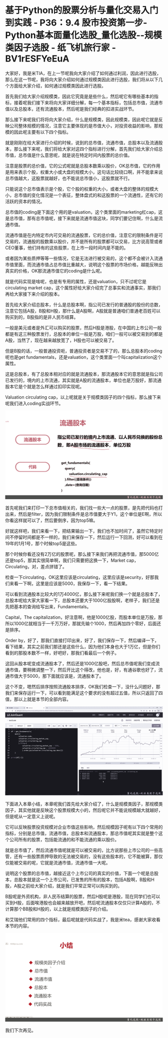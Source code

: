 # 基于Python的股票分析与量化交易入门到实践 - P36：9.4 股市投资第一步-Python基本面量化选股_量化选股--规模类因子选股 - 纸飞机旅行家 - BV1rESFYeEuA

大家好，我是米TIA，在上一节呢我向大家介绍了如何通过利润，因此进行选股，那么在这一节呢，我将向大家介绍如何通过规模类因此进行选股，我们将从以下几个方面给大家介绍，如何通过规模类因此进行选股。

首先我们给大家介绍规模类，因此它究竟是是些什么，然后呢它有哪些基本的指标，接着呢我们接下来将向大家详细分解，每一个基本指标，包括总市值，流通市值以及总股本，还有流通股本，然后呢是我们经典的扣进实战环节。

那么接下来呢我们将将向大家介绍，什么是规模类，因此规模类，因此呢它就是反映公司整体规模的情况，注意它主要体现的是市值大小，对投资收益的影响，那规模的因此呢主要有以下四个指标。

就是刚刚在给大家进行介绍的时候，说到的总市值，流通市值，总股本以及流通股本，那么接下来呢，我们将给大家对这四个指标进行分解，首先我们给大家介绍总市值，总市值是什么意思呢，就是说在特定时间内股票的总价值。

注意是股票的总价值，它的公式呢就是总股本数乘以股价，OK总市值，它的作用是用来表示个股，权重大小或大盘的规模大小，这句话比较绕口啊，并不能拿来说总市值越大，这股票就越好，也不能说总市值小，这股票就不行。

只能说这个总市值表示是个股，它个股的权重的大小，或者大盘的整体的规模大小，总市值的变化情况是一个表征，整体盘式的和这股票的一个流通性，还有它的活跃的资本的情况。

总市值的coding是下面这个用的是valuation，这个类里面的marketing杠cap，这是总市值，那有总市值呢，接下来就是流通市值这块，同学们要记住啊，什么是流通市值。

流通市值是在内特定市内可交易的流通股票，它的总价值，注意它的限制条件是可交易的，流通股的股数乘以股价，并不是所有的股票都可以交易，比方说高管或者CEO董事，他们持有的这些股票，在上市一段时间内是不能的。

或者因为某些质押等等一些情况，它是无法进行被交易的，这个都不会被计入流通市值里面，而流通市值占总市值比重越大，说明这个股票的市场价格，越能反映出真实的价格，OK那流通市值它的coding是什么呢。

就是代码实现是啥呢，也是有专用的属性，还是valuation，只不过呢它是circulating market cap，这个属性好给大家介绍完了总事实和流通事实，那我们再给大家接下来介绍的股本。

首先给大家介绍总股本，什么是总股本啊，指公司已发行的普通股的股份的总数，注意它包括A股，B股和H股，那什么是A股啊，A股就是普通咱们普通老百姓可以购买到的，B股指的是非人民币结算。

一般是美元或者是外汇可以购买的股票，然后H股是港股，在中国的上市公司一般都是有这三种股票发行，总股本的单位一般是万股，咱们一般可以被交易到的都是A股，当然了，现在越来越放宽了，H股也可以被交易了。

但是B股的话，一般普通投资呃，普通投资者是交易不了的，那么总股本的coding呢也是get fundamentals，还是valuation，这个类里面一个叫capitalization这个属性。

这是总股本，有了总股本相对应的就是流通股本，那流通股本它的意思就是指公司已发行的，境内的上市流通，其实就是A股的流通股本，单位也是万股好，那流通股本它是个就是怎么样通过扣印实现呢。

Valuation circulating cap，以上呢就是关于规模类因子的四个指标，那么接下来呢我们进入coding实战环节。



![](img/6426f458aa68ceb196d2548c66f4160a_1.png)

首先呢我们来打印一下总市值相关的，我们找一些大一点的股票，是先把代码也打出来，然后是filter，因为我们限制条件是总市值要大于Y1，这个单位是E啊，所以你看这样就可以了，然后要倒序，因为top5嘛。

好就这样吧，我们来看一下，把结果输出一下，我们也不加时间了，虽然它特定时间不停留时间都是不一样的，我们来保存一下，然后运行一下回测，好可以看到在19年的1月1号，那个时候top5是这些。

那个时候你看还没有2万亿的股票呢，那么接下来我们再把流通市值，那5000亿还是top5，那其实很简单啊，我们只需要把这换一下，Market cap，Circulating，对，差点拼错了。

检查一下circulating，OK这里应该是circulating，这里应该是security，好那我们来看一下啊，这里是应该是5000，我保存一下，看一下结果。

可以看到流通股本比较大的1万4000亿，那么接下来呢我们换一个就是总股本了，总股本呢给大家大家看一下，总股本还要大于1000亿股股啊，老样子，我们还是先把基本的查询给写出来，Fundamentals。

Capital，The capitalization，好注意啊，他是1000亿股，而股本单位是万股，那所以1000亿就相当于一千万万好，那就先输个1000，然后再加四个零好，后面还是排序。

Order by，好了，那我们直接打印出来，好了，我们保存一下，然后编译一下，看下结果，其实之前我们那还是这些什么，因为他们本身也大于1万亿，但是你们看到的那股本数不一样，好吧好，那我们看最后一个例子。

这回从股本呢变成流通股本了，然后还是1000亿股吧，然后总市值呢我们变成流通市值，要稍微调整一下，然后开比这个得改，他也是，好，有通谷歌也好了，流通市值大于5000，那下面就应该是，流通股本了。

这个不变，嗯然后排序按照流通股本排序，OK我们检查一下，没什么问题好，那我们来保存运行一下，可以看到能满足这个要求的没有超过五值，所以只返回了四值，那以上就是本节的全部内容。



![](img/6426f458aa68ceb196d2548c66f4160a_3.png)

下面进入本章小结，本章呢我们首先给大家介绍了，什么是规模类因子，那规模类因子，其实他就是反映这个股票规模大小的，然后呢它并不能说规模越大就越好，但是呢从一定意义上说呢。

它可以反映股票投资规模对企业市值这些影响，然后规模因子呢有以下四个常用的指标，分别是总市值，流通市值，总股本和流通股本，那总市值呢其实就是整个这个公司所有的股票，包括能流通的和不能流通的乘以股价。

就是总市值了，然后流通市值呢就是可以被交易的，比方说那些上市公司的一些高管，还有一些股票质押导致的无法被交易的，没有这些股本的，它不能被算，那仅仅能被交易的呢，它就是流通市值，流通市值一大呢。

说明这个股票的总市值，越接近这个上市公司的真实的价值，下面一个呢是总股本，总股本就是这一个上市公司，已发售的所有的股本，包括A股啊，B股和H股，A股之前给大家介绍，就是我们平常正常可以购买到的。

B股呢是外资机构，非人民币结算的股票，然后H股呢是港股，现在同学们也可以买到H股，后面唉港股也会越来越放开吧，然后呢流通股本仅仅只计算A股的，不计算那个BB股和H股的，以上就是规模类因子的介绍。

和艾瑞他们常用的四个指标，最后呢就是代码实战了，我是米tea，感谢大家收看本节的内容。

![](img/6426f458aa68ceb196d2548c66f4160a_5.png)

我们下次再见。